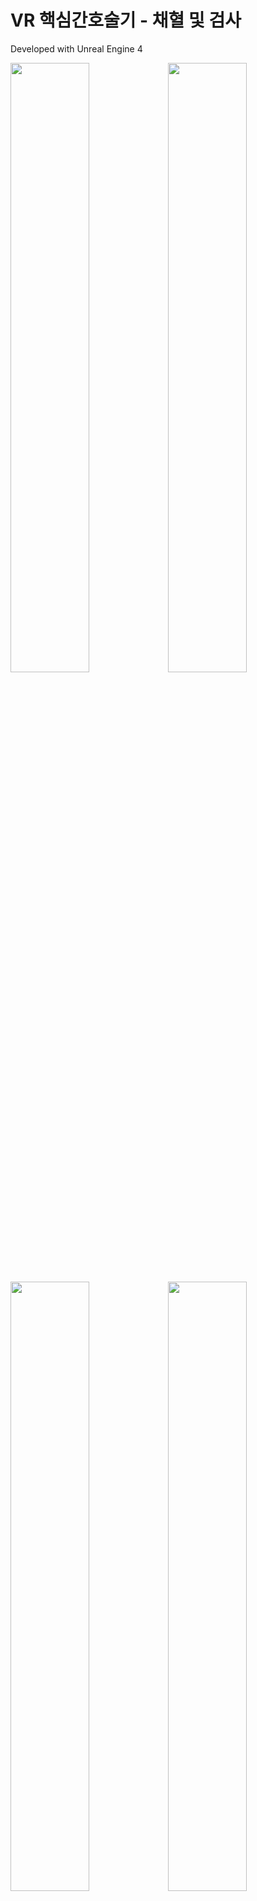 # VR 핵심간호술기 - 채혈 및 검사

Developed with Unreal Engine 4

<img src="https://user-images.githubusercontent.com/92451281/210620714-b3157cb7-3061-47bc-96f0-5da89ed4fb72.png" width="50%" height="50%"><img src="https://user-images.githubusercontent.com/92451281/210620314-319ded32-1d77-43ab-8d66-5d5f9235869a.png" width="50%" height="50%"><img src="https://user-images.githubusercontent.com/92451281/210620384-b558b844-4b3b-44ff-a4fe-e8ad51175df0.png" width="50%" height="50%"><img src="https://user-images.githubusercontent.com/92451281/210620872-26aa430d-e094-441f-8eca-558dc3e84f53.png" width="50%" height="50%">

### [시연동영상](https://youtu.be/9srFcM9b2T0)

---
<핵심간호술기>   
한국간호교육평가원에서 제시한 간호사 직무수행 중 빈도와 중요도가 높은 간호술로서 간호사 양성 교육과정 중에 필수적으로 학습되고 성취되어야 할 기술을 의미합니다.

<채혈 및 검사>   
핵심기본간호술 평가항목 중 채혈 및 검사 컨텐츠를 Unreal Engine 4 로 개발하였습니다.   
Oculus Quest2를 사용하여 VR 컨텐츠로 학습할 수 있습니다.
